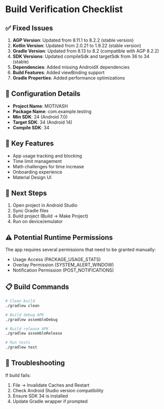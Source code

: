 # Build Verification Checklist

## ✅ Fixed Issues

1. **AGP Version**: Updated from 8.11.1 to 8.2.2 (stable version)
2. **Kotlin Version**: Updated from 2.0.21 to 1.9.22 (stable version)
3. **Gradle Version**: Updated from 8.13 to 8.2 (compatible with AGP 8.2.2)
4. **SDK Versions**: Updated compileSdk and targetSdk from 36 to 34 (stable)
5. **Dependencies**: Added missing AndroidX dependencies
6. **Build Features**: Added viewBinding support
7. **Gradle Properties**: Added performance optimizations

## 🔧 Configuration Details

- **Project Name**: MOTIVASH
- **Package Name**: com.example.testing
- **Min SDK**: 24 (Android 7.0)
- **Target SDK**: 34 (Android 14)
- **Compile SDK**: 34

## 📱 Key Features

- App usage tracking and blocking
- Time limit management
- Math challenges for time increase
- Onboarding experience
- Material Design UI

## 🚀 Next Steps

1. Open project in Android Studio
2. Sync Gradle files
3. Build project (Build → Make Project)
4. Run on device/emulator

## ⚠️ Potential Runtime Permissions

The app requires several permissions that need to be granted manually:
- Usage Access (PACKAGE_USAGE_STATS)
- Overlay Permission (SYSTEM_ALERT_WINDOW)
- Notification Permission (POST_NOTIFICATIONS)

## 📋 Build Commands

```bash
# Clean build
./gradlew clean

# Build debug APK
./gradlew assembleDebug

# Build release APK
./gradlew assembleRelease

# Run tests
./gradlew test
```

## 🐛 Troubleshooting

If build fails:
1. File → Invalidate Caches and Restart
2. Check Android Studio version compatibility
3. Ensure SDK 34 is installed
4. Update Gradle wrapper if prompted

